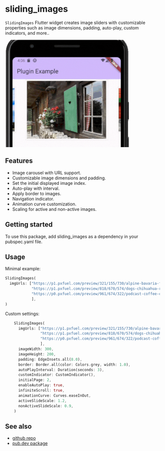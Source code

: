 # sliding_images

`SlidingImages` Flutter widget creates image sliders with customizable properties such as image dimensions, padding, auto-play, custom indicators, and more..

![demo](/demo.gif)

## Features

 - Image carousel with URL support.
 - Customizable image dimensions and padding.
 - Set the initial displayed image index.
 - Auto-play with interval.
 - Apply border to images.
 - Navigation indicator.
 - Animation curve customization.
 - Scaling for active and non-active images.

## Getting started

To use this package, add sliding_images as a dependency in your pubspec.yaml file.

## Usage

Minimal example:

```dart
SlidingImages(
  imgUrls: ["https://p1.pxfuel.com/preview/321/155/730/alpine-bavaria-flowers-germany.jpg",
            "https://p1.pxfuel.com/preview/818/670/574/dogs-chihuahua-rest-small-fur-cozy.jpg",
            "https://p0.pxfuel.com/preview/961/674/322/podcast-coffee-chocolate-cup.jpg",
            ],
)

```

Custom settings:

```dart
    SlidingImages(
      imgUrls: ["https://p1.pxfuel.com/preview/321/155/730/alpine-bavaria-flowers-germany.jpg",
                "https://p1.pxfuel.com/preview/818/670/574/dogs-chihuahua-rest-small-fur-cozy.jpg",
                "https://p0.pxfuel.com/preview/961/674/322/podcast-coffee-chocolate-cup.jpg",
                ],
      imageWidth: 300,
      imageHeight: 200,
      padding: EdgeInsets.all(8.0),
      border: Border.all(color: Colors.grey, width: 1.0),
      autoPlayInterval: Duration(seconds: 3),
      customIndicator: CustomIndicator(),
      initialPage: 2,
      enableAutoPlay: true,
      infiniteScroll: true,
      animationCurve: Curves.easeInOut,
      activeSlideScale: 1.2,
      nonActiveSlideScale: 0.9,
    )
```

## See also

 - [github repo](https://github.com/jyotsnayall/sliding_images-flutter-plugin)
 - [pub.dev package](https://pub.dev/packages/sliding_images)
